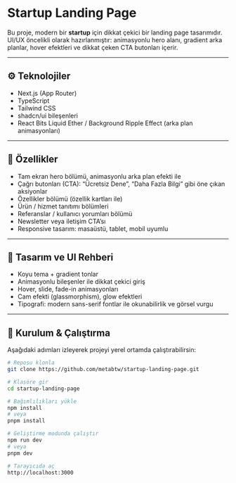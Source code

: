 # Startup Landing Page

Bu proje, modern bir **startup** için dikkat çekici bir landing page tasarımıdır. UI/UX öncelikli olarak hazırlanmıştır: animasyonlu hero alanı, gradient arka planlar, hover efektleri ve dikkat çeken CTA butonları içerir.

---

## ⚙️ Teknolojiler

- Next.js (App Router)  
- TypeScript  
- Tailwind CSS  
- shadcn/ui bileşenleri  
- React Bits Liquid Ether / Background Ripple Effect (arka plan animasyonları)  

---

## 🚀 Özellikler

- Tam ekran hero bölümü, animasyonlu arka plan efekti ile  
- Çağrı butonları (CTA): “Ücretsiz Dene”, “Daha Fazla Bilgi” gibi öne çıkan aksiyonlar  
- Özellikler bölümü (özellik kartları ile)  
- Ürün / hizmet tanıtımı bölümleri  
- Referanslar / kullanıcı yorumları bölümü  
- Newsletter veya iletişim CTA’sı  
- Responsive tasarım: masaüstü, tablet, mobil uyumlu  

---

## 📐 Tasarım ve UI Rehberi

- Koyu tema + gradient tonlar  
- Animasyonlu bileşenler ile dikkat çekici giriş  
- Hover, slide, fade-in animasyonları  
- Cam efekti (glassmorphism), glow efektleri  
- Tipografi: modern sans-serif fontlar ile okunabilirlik ve görsel vurgu  

---

## 🧰 Kurulum & Çalıştırma

Aşağıdaki adımları izleyerek projeyi yerel ortamda çalıştırabilirsin:

```bash
# Reposu klonla
git clone https://github.com/metabtw/startup-landing-page.git

# Klasöre gir
cd startup-landing-page

# Bağımlılıkları yükle
npm install
# veya
pnpm install

# Geliştirme modunda çalıştır
npm run dev
# veya
pnpm dev

# Tarayıcıda aç
http://localhost:3000
